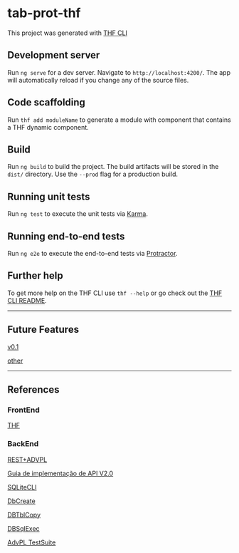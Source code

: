 # tab-prot-thf

This project was generated with [THF CLI](https://github.com/totvs/thf-cli)

## Development server

Run `ng serve` for a dev server. Navigate to `http://localhost:4200/`. The app will automatically reload if you change any of the source files.

## Code scaffolding

Run `thf add moduleName` to generate a module with component that contains a THF dynamic component.

## Build

Run `ng build` to build the project. The build artifacts will be stored in the `dist/` directory. Use the `--prod` flag for a production build.

## Running unit tests

Run `ng test` to execute the unit tests via [Karma](https://karma-runner.github.io).

## Running end-to-end tests

Run `ng e2e` to execute the end-to-end tests via [Protractor](http://www.protractortest.org/).

## Further help

To get more help on the THF CLI use `thf --help` or go check out the [THF CLI README](https://github.com/totvs/thf-cli/blob/master/README.md).

----------------------
## Future Features

[v0.1](https://github.com/tgmti/tab-prot-thf/issues/1)

[other](https://github.com/tgmti/tab-prot-thf/issues/2)

----------------------
## References

### FrontEnd

[THF](https://thf.totvs.com.br/home)

### BackEnd

[REST+ADVPL](http://tdn.totvs.com/display/framework/REST+ADVPL)

[Guia de implementação de API V2.0](http://tdn.totvs.com.br/pages/viewpage.action?pageId=484701395)

[SQLiteCLI](http://tdn.totvs.com/display/tec/SQLiteCLI)

[DbCreate](http://tdn.totvs.com/display/tec/DBCreate)

[DBTblCopy](http://tdn.totvs.com/display/tec/DBTblCopy)

[DBSqlExec](http://tdn.totvs.com/display/tec/DBSqlExec)

[AdvPL TestSuite](https://github.com/nginformatica/advpl-testsuite)